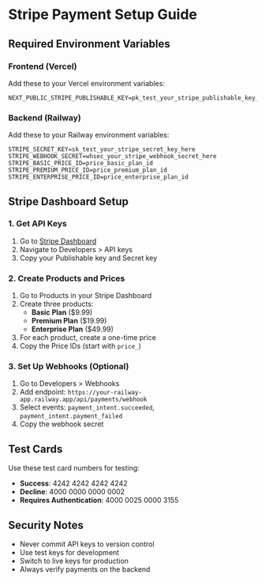 # Stripe Payment Setup Guide

## Required Environment Variables

### Frontend (Vercel)
Add these to your Vercel environment variables:

```
NEXT_PUBLIC_STRIPE_PUBLISHABLE_KEY=pk_test_your_stripe_publishable_key_here
```

### Backend (Railway)
Add these to your Railway environment variables:

```
STRIPE_SECRET_KEY=sk_test_your_stripe_secret_key_here
STRIPE_WEBHOOK_SECRET=whsec_your_stripe_webhook_secret_here
STRIPE_BASIC_PRICE_ID=price_basic_plan_id
STRIPE_PREMIUM_PRICE_ID=price_premium_plan_id
STRIPE_ENTERPRISE_PRICE_ID=price_enterprise_plan_id
```

## Stripe Dashboard Setup

### 1. Get API Keys
1. Go to [Stripe Dashboard](https://dashboard.stripe.com/)
2. Navigate to Developers > API keys
3. Copy your Publishable key and Secret key

### 2. Create Products and Prices
1. Go to Products in your Stripe Dashboard
2. Create three products:
   - **Basic Plan** ($9.99)
   - **Premium Plan** ($19.99)
   - **Enterprise Plan** ($49.99)
3. For each product, create a one-time price
4. Copy the Price IDs (start with `price_`)

### 3. Set Up Webhooks (Optional)
1. Go to Developers > Webhooks
2. Add endpoint: `https://your-railway-app.railway.app/api/payments/webhook`
3. Select events: `payment_intent.succeeded`, `payment_intent.payment_failed`
4. Copy the webhook secret

## Test Cards
Use these test card numbers for testing:
- **Success**: 4242 4242 4242 4242
- **Decline**: 4000 0000 0000 0002
- **Requires Authentication**: 4000 0025 0000 3155

## Security Notes
- Never commit API keys to version control
- Use test keys for development
- Switch to live keys for production
- Always verify payments on the backend 